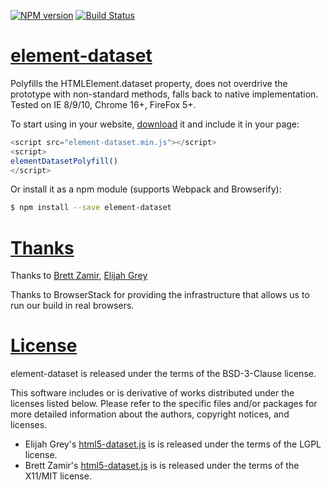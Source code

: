
[![NPM version][npm-image]][npm-url] [![Build Status][travis-image]][travis-url]

# [element-dataset](https://github.com/epiloque/element-dataset)

Polyfills the HTMLElement.dataset property, does not overdrive the prototype
with non-standard methods, falls back to native implementation. Tested on IE
8/9/10, Chrome 16+, FireFox 5+.

To start using in your website,
[download](https://github.com/epiloque/element-dataset/releases) it and include
it in your page:

```js
<script src="element-dataset.min.js"></script>
<script>
elementDatasetPolyfill()
</script>
```

Or install it as a npm module (supports Webpack and Browserify): 

```sh
$ npm install --save element-dataset
```

# [Thanks](https://github.com/epiloque/element-dataset#Thanks)

Thanks to [Brett Zamir](https://github.com/brettz9), [Elijah Grey](https://github.com/eligrey)

Thanks to BrowserStack for providing the infrastructure that allows us to run
our build in real browsers.

# [License](https://github.com/epiloque/element-dataset#License)

element-dataset is released under the terms of the BSD-3-Clause license.

This software includes or is derivative of works distributed under the licenses
listed below. Please refer to the specific files and/or packages for more
detailed information about the authors, copyright notices, and licenses.

* Elijah Grey's
  [html5-dataset.js](https://github.com/adamancini/html5-dataset/blob/master/html5-dataset.js)
  is is released under the terms of the LGPL license.
* Brett Zamir's
  [html5-dataset.js](https://gist.github.com/brettz9/4093766#file_html5_dataset.js)
  is is released under the terms of the X11/MIT license.

[npm-url]: https://www.npmjs.com/package/element-dataset
[npm-image]: https://img.shields.io/npm/v/element-dataset.svg

[travis-url]: https://travis-ci.org/epiloque/element-dataset
[travis-image]: https://img.shields.io/travis/epiloque/element-dataset.svg

